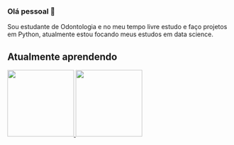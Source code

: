 ### Olá pessoal 👋

Sou estudante de Odontologia e no meu tempo livre estudo e faço projetos em Python, atualmente estou focando meus estudos em data science.

<h2> Atualmente aprendendo </h2>


  <a href="https://github.com/fabianojanisch">
  <img height="150em" src="https://github-readme-stats.vercel.app/api?username=fabianojanisch&show_icons=true&theme=dracula&include_all_commits=true&count_private=true"/>
  <img height="150em" src="https://github-readme-stats.vercel.app/api/top-langs/?username=fabianojanisch&layout=compact&langs_count=5&theme=dracula"/>
</div>
